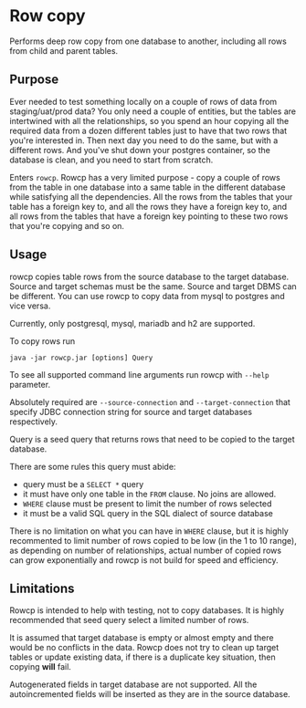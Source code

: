 # Row copy

Performs deep row copy from one database to another, including all rows from child and parent tables.

## Purpose

Ever needed to test something locally on a couple of rows of data from staging/uat/prod data? You only need a couple of
entities, but the tables are intertwined with all the relationships, so you spend an hour copying all the required data
from a dozen different tables just to have that two rows that you're interested in. Then next day you need to do the
same, but with a different rows. And you've shut down your postgres container, so the database is clean, and you need to
start from scratch.

Enters `rowcp`. Rowcp has a very limited purpose - copy a couple of rows from the table in one database into a same
table in the different database while satisfying all the dependencies. All the rows from the tables that your table has
a foreign key to, and all the rows they have a foreign key to, and all rows from the tables that have a foreign key
pointing to these two rows that you're copying and so on.

## Usage

rowcp copies table rows from the source database to the target database. Source and target schemas must be the same.
Source and target DBMS can be different. You can use rowcp to copy data from mysql to postgres and vice versa.

Currently, only postgresql, mysql, mariadb and h2 are supported.

To copy rows run

    java -jar rowcp.jar [options] Query 

To see all supported command line arguments run rowcp with `--help` parameter.

Absolutely required are `--source-connection` and `--target-connection` that specify JDBC connection string for source
and target databases respectively.

Query is a seed query that returns rows that need to be copied to the target database.

There are some rules this query must abide:

- query must be a `SELECT *` query
- it must have only one table in the `FROM` clause. No joins are allowed.
- `WHERE` clause must be present to limit the number of rows selected
- it must be a valid SQL query in the SQL dialect of source database

There is no limitation on what you can have in `WHERE` clause, but it is highly recommented to limit number of rows
copied to be low (in the 1 to 10 range), as depending on number of relationships, actual number of copied rows can grow
exponentially and rowcp is not build for speed and efficiency.

## Limitations

Rowcp is intended to help with testing, not to copy databases. It is highly recommended that seed query select a limited
number of rows.

It is assumed that target database is empty or almost empty and there would be no conflicts in the data. Rowcp does not
try to clean up target tables or update existing data, if there is a duplicate key situation, then copying **will**
fail.

Autogenerated fields in target database are not supported. All the autoincremented fields will be inserted as they are
in the source database.